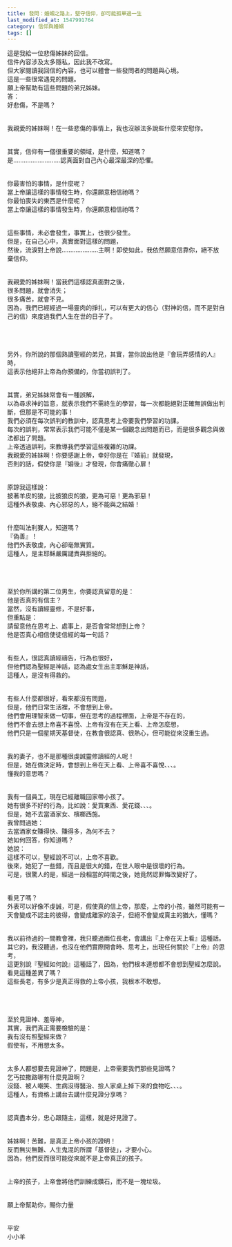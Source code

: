 ```yaml
---
title: 發問：婚姻之路上，堅守信仰，卻可能孤單過一生
last_modified_at: 1547991764
category: 信仰與婚姻
tags: []
---
```


<p>這是我給一位悲傷姊妹的回信。<br/>信件內容涉及太多隱私，因此我不改寫。<br/>但大家閱讀我回信的內容，也可以體會一些發問者的問題與心境。<br/>這是一些很常遇見的問題。<br/>願上帝幫助有這些問題的弟兄姊妹。<br/><!--more-->答：<br/>好悲傷，不是嗎？<br/> <br/><br/>我親愛的姊妹啊！在一些悲傷的事情上，我也沒辦法多說些什麼來安慰你。<br/> <br/><br/>其實，信仰有一個很重要的領域，是什麼，知道嗎？<br/>是………………………認真面對自己內心最深最深的恐懼。<br/> <br/><br/>你最害怕的事情，是什麼呢？<br/>當上帝讓這樣的事情發生時，你還願意相信祂嗎？<br/>你最怕喪失的東西是什麼呢？<br/>當上帝讓這樣的事情發生時，你還願意相信祂嗎？<br/> <br/><br/>這些事情，未必會發生，事實上，也很少發生。<br/>但是，在自己心中，真實面對這樣的問題，<br/>然後，流淚對上帝說…………………主啊！即使如此，我依然願意信靠你，絕不放棄信仰。<br/> <br/><br/>我親愛的姊妹啊！當我們這樣認真面對之後，<br/>很多問題，就會消失；<br/>很多痛苦，就會不見。<br/>因為，我們已經經過一場靈肉的掙扎，可以有更大的信心（對神的信，而不是對自己的信）來度過我們人生在世的日子了。<br/> <br/> <br/><br/><br/>另外，你所說的那個熟讀聖經的弟兄，其實，當你說出他是『會玩弄感情的人』時，<br/>這表示他絕非上帝為你預備的，你當初誤判了。<br/> <br/><br/>其實，弟兄姊妹常會有一種誤解，<br/>以為尋求神的旨意，就表示我們不需終生的學習，每一次都能絕對正確無誤做出判斷，但那是不可能的事！<br/>我們必須在每次誤判的教訓中，認真思考上帝要我們學習的功課。<br/>每次的誤判，常常表示我們可能不僅是某一個觀念出問題而已，而是很多觀念與做法都出了問題。<br/>上帝透過誤判，來教導我們學習這些複雜的功課。<br/>我親愛的姊妹啊！你要感謝上帝，幸好你是在『婚前』就發現，<br/>否則的話，假使你是『婚後』才發現，你會痛徹心扉！<br/> <br/><br/>原諒我這樣說：<br/>披著羊皮的狼，比披狼皮的狼，更為可惡！更為邪惡！<br/>這種外表敬虔、內心邪惡的人，絕不能與之結婚！<br/> <br/><br/>什麼叫法利賽人，知道嗎？<br/>『偽善』！<br/>他們外表敬虔，內心卻毫無實質。<br/>這種人，是主耶穌嚴厲譴責與拒絕的。<br/> <br/> <br/><br/><br/>至於你所講的第二位男生，你要認真留意的是：<br/>他是否真的有信主？<br/>當然，沒有讀經靈修，不是好事，<br/>但重點是：<br/>請留意他在思考上、處事上，是否會常常想到上帝？<br/>他是否真心相信使徒信經的每一句話？<br/> <br/><br/>有些人，很認真讀經禱告，行為也很好，<br/>但他們認為聖經是神話，認為處女生出主耶穌是神話，<br/>這種人，是沒有得救的。<br/> <br/><br/>有些人什麼都很好，看來都沒有問題，<br/>但是，他們日常生活裡，不會想到上帝。<br/>他們會用理智來做一切事，但在思考的過程裡面，上帝是不存在的，<br/>他們不會去想上帝喜不喜悅、上帝有沒有在天上看、上帝怎麼想，<br/>他們只是一個星期天基督徒，在教會很認真、很熱心，但可能從來沒重生過。<br/> <br/> <br/>我的妻子，也不是那種很虔誠靈修讀經的人呢！<br/>但是，她在做決定時，會想到上帝在天上看、上帝喜不喜悅、、、。<br/>懂我的意思嗎？<br/> <br/><br/>我有一個員工，現在已經離職回家帶小孩了。<br/>她有很多不好的行為，比如說：愛買東西、愛花錢、、、。<br/>但是，她不去當酒家女、檳榔西施。<br/>我曾問過她：<br/>去當酒家女賺得快、賺得多，為何不去？<br/>她如何回答，你知道嗎？<br/>她說：<br/>這樣不可以，聖經說不可以，上帝不喜歡。<br/>後來，她犯了一些錯，而且是很大的錯，在世人眼中是很壞的行為。<br/>可是，很驚人的是，經過一段相當的時間之後，她竟然認罪悔改變好了。<br/> <br/><br/>看見了嗎？<br/>外表可以好像不虔誠，可是，假使真的信上帝，那麼，上帝的小孩，雖然可能有一天會變成不認主的彼得，會變成離家的浪子，但絕不會變成賣主的猶大，懂嗎？<br/> <br/> <br/>我以前待過的一間教會裡，我只聽過兩位長老，會講出『上帝在天上看』這種話。<br/>其它的，我沒聽過，也沒在他們實際開會時、思考上，出現任何關於『上帝』的思考，<br/>這更別說『聖經如何說』這種話了，因為，他們根本連想都不會想到聖經怎麼說。<br/>看見這種差異了嗎？<br/>這些長老，有多少是真正得救的上帝小孩，我根本不敢想。<br/> <br/> <br/><br/><br/>至於見證神、羞辱神，<br/>其實，我們真正需要檢驗的是：<br/>我有沒有照聖經來做？<br/>假使有，不用想太多。<br/> <br/><br/>太多人都想要去見證神了，問題是，上帝需要我們那些見證嗎？<br/>乞丐拉撒路哪有什麼見證啊？<br/>沒錢、被人嘲笑、生病沒得醫治、撿人家桌上掉下來的食物吃、、、。<br/>這種人，有資格上講台去講什麼見證分享嗎？<br/> <br/><br/>認真盡本分，忠心跟隨主，這樣，就是好見證了。<br/> <br/><br/> 姊妹啊！苦難，是真正上帝小孩的證明！<br/>反而無災無難、人生鬼混的所謂「基督徒」，才要小心。<br/>因為，他們反而很可能從來就不是上帝真正的孩子。<br/> <br/><br/>上帝的孩子，上帝會將他們訓練成鑽石，而不是一塊垃圾。<br/><br/> <br/>願上帝幫助你，賜你力量<br/> <br/> <br/>平安<br/>小小羊<br/> <br/> <br/> <br/><br/><br/><br/><br/></p>
